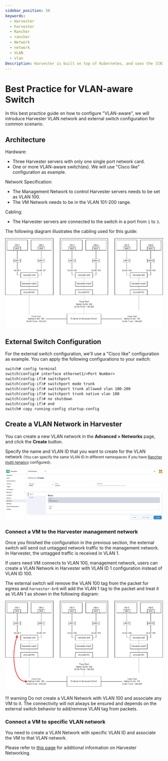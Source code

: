 ```yaml
---
sidebar_position: 50
keywords:
  - Harvester
  - harvester
  - Rancher
  - rancher
  - Network
  - network
  - VLAN
  - vlan
Description: Harvester is built on top of Kubernetes, and uses the [CNI](https://github.com/containernetworking/cni) as the interface between network providers and Kubernetes pod networking. Naturally, we implement the Harvester network based on CNI. Moreover, the Harvester UI integrates the network configuration in order to provide a user-friendly way to configure networks for VMs.
---
```


# Best Practice for VLAN-aware Switch

In this best practice guide on how to configure "VLAN-aware", we will introduce Harvester VLAN network and external switch configuration for common scenario.

## Architecture

Hardware:
- Three Harvester servers with only one single port network card.
- One or more VLAN-aware switch(es). We will use "Cisco like" configuration as example.

Network Specification:
- The Management Network to control Harvester servers needs to be set as VLAN 100.
- The VM Network needs to be in the VLAN 101-200 range.

Cabling:
- The Harvester servers are connected to the switch in a port from `1` to `3`.

The following diagram illustrates the cabling used for this guide:

   ![vlan-aware-case.png](assets/vlan-aware-case.png)

## External Switch Configuration

For the external switch configuration, we'll use a "Cisco like" configuration as example. You can apply the following configurations to your switch:

```
switch# config terminal
switch(config)# interface ethernet1/<Port Number>
switch(config-if)# switchport
switch(config-if)# switchport mode trunk
switch(config-if)# switchport trunk allowed vlan 100-200
switch(config-if)# switchport trunk native vlan 100
switch(config-if)# no shutdown
switch(config-if)# end
switch# copy running-config startup-config
```

## Create a VLAN Network in Harvester

You can create a new VLAN network in the **Advanced > Networks** page, and click the **Create** button.

Specify the name and VLAN ID that you want to create for the VLAN network <small>(You can specify the same VLAN ID in different namespaces if you have [Rancher multi-tenancy](/rancher/virtualization-management/#multi-tenancy) configured)</small>.

   ![create-vlan-network.png](assets/create-network.png)

### Connect a VM to the Harvester management network

Once you finished the configuration in the previous section, the external switch will send out untagged network traffic to the management network. In Harvester, the untagged traffic is received in VLAN 1.

If users need VM connects to VLAN 100, management network, users can create a VLAN Network in Harvester with VLAN ID 1 configuration instead of VLAN ID 100.

The external switch will remove the VLAN 100 tag from the packet for egress and `harvester-br0` will add the VLAN 1 tag to the packet and treat it as VLAN 1 as shown in the following diagram:

   ![vlan-aware-native-vlan.png](assets/vlan-aware-native-vlan.png)

!!! warning
    Do not create a VLAN Network with VLAN 100 and associate any VM to it. The connectivity will not always be ensured and depends on the external switch behavior to add/remove VLAN tag from packets.

### Connect a VM to specific VLAN network

You need to create a VLAN Network with specific VLAN ID and associate the VM to that VLAN network. 

Please refer to [this page](/networking/harvester-network/) for additional information on Harvester Networking.

